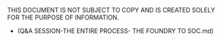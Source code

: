 THIS DOCUMENT IS NOT SUBJECT TO COPY AND IS CREATED SOLELY FOR THE PURPOSE OF INFORMATION.
- (Q&A SESSION-THE ENTIRE PROCESS- THE FOUNDRY TO SOC.md)

